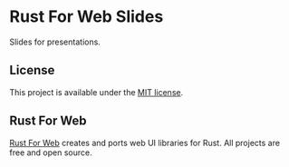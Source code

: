 # Rust For Web Slides

Slides for presentations.

## License

This project is available under the [MIT license](LICENSE.md).

## Rust For Web

[Rust For Web](https://github.com/RustForWeb) creates and ports web UI libraries for Rust. All projects are free and open source.
